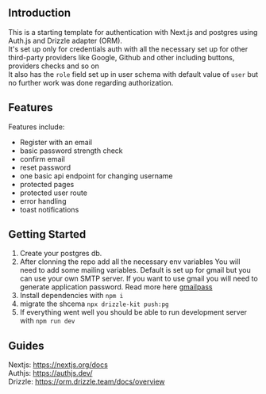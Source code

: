 ## Introduction

This is a starting template for authentication with Next.js and postgres using Auth.js and Drizzle adapter (ORM).<br/>
It's set up only for credentials auth with all the necessary set up for other third-party providers like Google, Github and other including buttons, providers checks and so on<br/>
It also has the ```role``` field set up in user schema with default value of ```user``` but no further work was done regarding authorization.

## Features

Features include:
- Register with an email
- basic password strength check
- confirm email
- reset password
- one basic api endpoint for changing username
- protected pages
- protected user route
- error handling
- toast notifications  

## Getting Started

1. Create your postgres db.
2. After clonning the repo add all the necessary env variables
You  will need to add some mailing variables. Default is set up for gmail but you can use your own SMTP server. If you want to use gmail you will need to generate application password. Read more here [gmailpass](https://support.google.com/accounts/answer/185833?hl=en#zippy=)
3. Install dependencies with ```npm i```
4. migrate the shcema ```npx drizzle-kit push:pg```
5. If everything went well you should be able to run development server with ```npm run dev```

## Guides

Nextjs: https://nextjs.org/docs<br/>
Authjs: https://authjs.dev/<br/>
Drizzle: https://orm.drizzle.team/docs/overview
